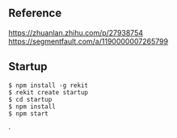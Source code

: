 ##  Reference
https://zhuanlan.zhihu.com/p/27938754
https://segmentfault.com/a/1190000007265799

## Startup
    $ npm install -g rekit
    $ rekit create startup
    $ cd startup
    $ npm install
    $ npm start

·